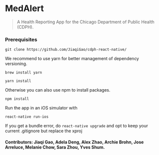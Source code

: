 # MedAlert
> A Health Reporting App for the Chicago Department of Public Health (CDPH).

### Prerequisites

`git clone https://github.com/JiaqiGao/cdph-react-native/`

We recommend to use yarn for better management of dependency versioning.

`brew install yarn`

`yarn install`

Otherwise you can also use npm to install packages.

`npm install`

Run the app in an iOS simulator with

`react-native run-ios`

If you get a bundle error, do
`react-native upgrade` and opt to keep your current .gitignore but replace the xproj


#### Contributors: Jiaqi Gao, Adela Deng, Alex Zhao, Archie Brohn, Jose Arreluce, Melanie Chow, Sara Zhou, Yves Shum.

